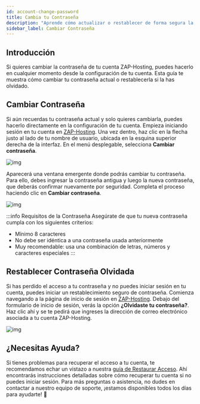 ```yaml
---
id: account-change-password
title: Cambia tu Contraseña
description: "Aprende cómo actualizar o restablecer de forma segura la contraseña de tu cuenta ZAP-Hosting para proteger tu acceso y mantener la seguridad de tu cuenta → Aprende más ahora"
sidebar_label: Cambiar Contraseña
---
```


## Introducción

Si quieres cambiar la contraseña de tu cuenta ZAP-Hosting, puedes hacerlo en cualquier momento desde la configuración de tu cuenta. Esta guía te muestra cómo cambiar tu contraseña actual o restablecerla si la has olvidado.

## Cambiar Contraseña

Si aún recuerdas tu contraseña actual y solo quieres cambiarla, puedes hacerlo directamente en la configuración de tu cuenta. Empieza iniciando sesión en tu cuenta en [ZAP-Hosting](https://zap-hosting.com). Una vez dentro, haz clic en la flecha justo al lado de tu nombre de usuario, ubicada en la esquina superior derecha de la interfaz. En el menú desplegable, selecciona **Cambiar contraseña**.

![img](https://screensaver01.zap-hosting.com/index.php/s/HYswDxoCDpNwkXs/preview)

Aparecerá una ventana emergente donde podrás cambiar tu contraseña. Para ello, debes ingresar la contraseña antigua y luego la nueva contraseña, que deberás confirmar nuevamente por seguridad. Completa el proceso haciendo clic en **Cambiar contraseña**.

![img](https://screensaver01.zap-hosting.com/index.php/s/3SoBqySx9fm7iRP/preview)

:::info Requisitos de la Contraseña
Asegúrate de que tu nueva contraseña cumpla con los siguientes criterios:
- Mínimo 8 caracteres
- No debe ser idéntica a una contraseña usada anteriormente
- Muy recomendable: usa una combinación de letras, números y caracteres especiales
:::

## Restablecer Contraseña Olvidada

Si has perdido el acceso a tu contraseña y no puedes iniciar sesión en tu cuenta, puedes iniciar un restablecimiento seguro de contraseña. Comienza navegando a la página de inicio de sesión en [ZAP-Hosting](https://zap-hosting.com/en/customer/login/). Debajo del formulario de inicio de sesión, verás la opción **¿Olvidaste tu contraseña?**. Haz clic ahí y se te pedirá que ingreses la dirección de correo electrónico asociada a tu cuenta ZAP-Hosting.

![img](https://screensaver01.zap-hosting.com/index.php/s/oYrXHdGAayb9am9/preview)

## ¿Necesitas Ayuda?

Si tienes problemas para recuperar el acceso a tu cuenta, te recomendamos echar un vistazo a nuestra [guía de Restaurar Acceso](account-restore-access). Ahí encontrarás instrucciones detalladas sobre cómo recuperar tu cuenta si no puedes iniciar sesión. Para más preguntas o asistencia, no dudes en contactar a nuestro equipo de soporte, ¡estamos disponibles todos los días para ayudarte! 🙂